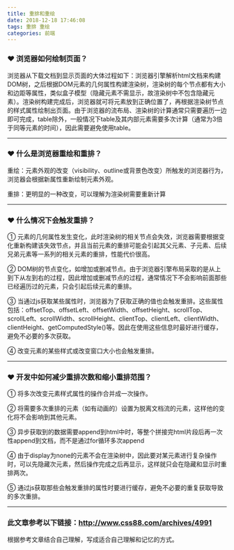 ```yaml
---
title: 重排和重绘
date: 2018-12-18 17:46:08
tags: 重排 重绘
categories: 前端
---
```



### ❤ 浏览器如何绘制页面？

浏览器从下载文档到显示页面的大体过程如下：浏览器引擎解析html文档来构建DOM树，之后根据DOM元素的几何属性构建渲染树，渲染树的每个节点都有大小和边距等属性，类似盒子模型（隐藏元素不需显示，故渲染树中不包含隐藏元素）。渲染树构建完成后，浏览器就可将元素放到正确位置了，再根据渲染树节点的样式属性绘制出页面。由于浏览器的流布局、渲染树的计算通常只需要遍历一边即可完成，table除外，一般情况下table及其内部元素需要多次计算（通常为3倍于同等元素的时间），因此需要避免使用table。

***

### ❤ 什么是浏览器重绘和重排？

重绘：元素外观的改变（visibility、outline或背景色改变）所触发的浏览器行为，浏览器会根据新属性重新绘制元素外观。

重排：更明显的一种改变，可以理解为渲染树需要重新计算

***

### ❤ 什么情况下会触发重排？ 

① 元素的几何属性发生变化，此时渲染树的相关节点会失效，浏览器需要根据变化重新构建该失效节点，并且当前元素的重排可能会引起其父元素、子元素、后续兄弟元素等一系列的相关元素的重排，性能代价很高。

② DOM树的节点变化，如增加或删减节点。由于浏览器引擎布局采取的是从上到下从左到右的过程，因此增加或删减节点的过程，通常情况下不会影响前面那些已经遍历过的元素，只会引起后续元素的重排。

③ 当通过js获取某些属性时，浏览器为了获取正确的值也会触发重排。这些属性包括：offsetTop、offsetLeft、offsetWidth、offsetHeight、scrollTop、scrollLeft、scrollWidth、scrollHeight、clientTop、clientLeft、clientWidth、clientHeight、getComputedStyle()等。因此在使用这些信息时最好进行缓存，避免不必要的多次获取。

④ 改变元素的某些样式或改变窗口大小也会触发重排。

***

### ❤ 开发中如何减少重排次数和缩小重排范围？

① 将多次改变元素样式属性的操作合并成一次操作。

② 将需要多次重排的元素（如有动画的）设置为脱离文档流的元素，这样他的变化将不会影响到其他元素。

③ 异步获取到的数据需要append到html中时，等整个拼接完html片段后再一次性append到文档，而不是通过for循环多次append

④ 由于display为none的元素不会在渲染树中，因此要对某元素进行复杂操作时，可以先隐藏次元素，然后操作完成之后再显示，这样就只会在隐藏和显示时重排两次。

⑤ 通过js获取那些会触发重排的属性时要进行缓存，避免不必要的重复获取导致的多次重排。

***

### 此文章参考以下链接：http://www.css88.com/archives/4991

根据参考文章结合自己理解，写成适合自己理解和记忆的方式。